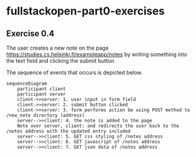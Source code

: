 # fullstackopen-part0-exercises

## Exercise 0.4
The user creates a new note on the page https://studies.cs.helsinki.fi/exampleapp/notes by writing something into the text field and clicking the submit button.

The sequence of events that occurs is depicted below.

```mermaid
sequenceDiagram
    participant client
    participant server
    client->>server: 1. user input in form field 
    client->>server: 2. submit button clicked 
    client->>server: 3. form performs action be using POST method to /new_note directory (address)
    server-->>client: 4. the note is added to the page
    Note over server, client: and redirects the user back to the /notes address with the updated entry included
    server-->>client: 5. GET css styling of /notes address
    server-->>client: 6. GET javascript of /notes address
    server-->>client: 7. GET json data of /notes address
```

